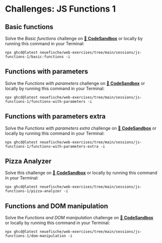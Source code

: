 # Challenges: JS Functions 1

## Basic functions

Solve the _Basic functions_ challenge on
[🔗 **CodeSandbox**](https://codesandbox.io/s/github/neuefische/web-exercises/tree/main/sessions/js-functions-1/basic-functions?file=/js/index.js)
or locally by running this command in your Terminal:

```
npx ghcd@latest neuefische/web-exercises/tree/main/sessions/js-functions-1/basic-functions -i
```

## Functions with parameters

Solve the _Functions with parameters_ challenge on
[🔗 **CodeSandbox**](https://codesandbox.io/s/github/neuefische/web-exercises/tree/main/sessions/js-functions-1/functions-with-parameters?file=/js/index.js)
or locally by running this command in your Terminal:

```
npx ghcd@latest neuefische/web-exercises/tree/main/sessions/js-functions-1/functions-with-parameters -i
```

## Functions with parameters extra

Solve the _Functions with parameters extra_ challenge on
[🔗 **CodeSandbox**](https://codesandbox.io/s/github/neuefische/web-exercises/tree/main/sessions/js-functions-1/functions-with-parameters-extra?file=/js/index.js)
or locally by running this command in your Terminal:

```
npx ghcd@latest neuefische/web-exercises/tree/main/sessions/js-functions-1/functions-with-parameters-extra -i
```

## Pizza Analyzer

Solve this challenge on
[🔗 **CodeSandbox**](https://codesandbox.io/s/github/neuefische/web-exercises/tree/main/sessions/js-functions-1/pizza-analyzer?file=/README.md)
or locally by running this command in your Terminal:

```
npx ghcd@latest neuefische/web-exercises/tree/main/sessions/js-functions-1/pizza-analyzer -i
```

## Functions and DOM manipulation

Solve the _Functions and DOM manipulation_ challenge on
[🔗 **CodeSandbox**](https://codesandbox.io/s/github/neuefische/web-exercises/tree/main/sessions/js-functions-1/dom-manipulation?file=/js/index.js)
or locally by running this command in your Terminal:

```
npx ghcd@latest neuefische/web-exercises/tree/main/sessions/js-functions-1/dom-manipulation -i
```

